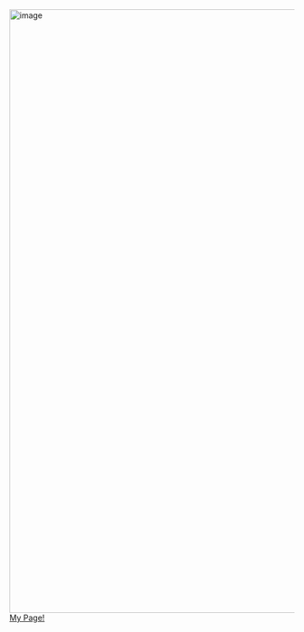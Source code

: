 <img width="865" height="1065" alt="image" src="https://github.com/user-attachments/assets/46f24077-1095-436f-b27e-7ca435dbe9a2" width="320" height="499"/>
<br>
<a href="https://maggie-grundy.github.io/qr-code-component/">My Page!</a>
